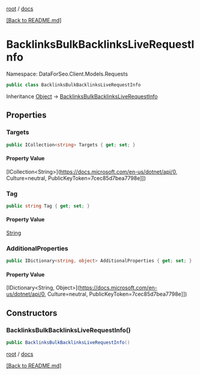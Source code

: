 [root](./../ "root") / [docs](./ "docs")

[[Back to README.md]](./../README.md "[Back to README.md]")

# BacklinksBulkBacklinksLiveRequestInfo

Namespace: DataForSeo.Client.Models.Requests

```csharp
public class BacklinksBulkBacklinksLiveRequestInfo
```

Inheritance [Object](https://docs.microsoft.com/en-us/dotnet/api/Object) → [BacklinksBulkBacklinksLiveRequestInfo](./BacklinksBulkBacklinksLiveRequestInfo.md)

## Properties

### **Targets**

```csharp
public ICollection<string> Targets { get; set; }
```

#### Property Value

[ICollection&lt;String&gt;](https://docs.microsoft.com/en-us/dotnet/api/0, Culture=neutral, PublicKeyToken=7cec85d7bea7798e]])<br>

### **Tag**

```csharp
public string Tag { get; set; }
```

#### Property Value

[String](https://docs.microsoft.com/en-us/dotnet/api/String)<br>

### **AdditionalProperties**

```csharp
public IDictionary<string, object> AdditionalProperties { get; set; }
```

#### Property Value

[IDictionary&lt;String, Object&gt;](https://docs.microsoft.com/en-us/dotnet/api/0, Culture=neutral, PublicKeyToken=7cec85d7bea7798e]])<br>

## Constructors

### **BacklinksBulkBacklinksLiveRequestInfo()**

```csharp
public BacklinksBulkBacklinksLiveRequestInfo()
```

[root](./../ "root") / [docs](./ "docs")

[[Back to README.md]](./../README.md "[Back to README.md]")